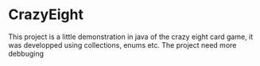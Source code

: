 # CrazyEight
This project is a little demonstration in java of the crazy eight card game, it was developped using collections, enums etc.
The project need more debbuging 
